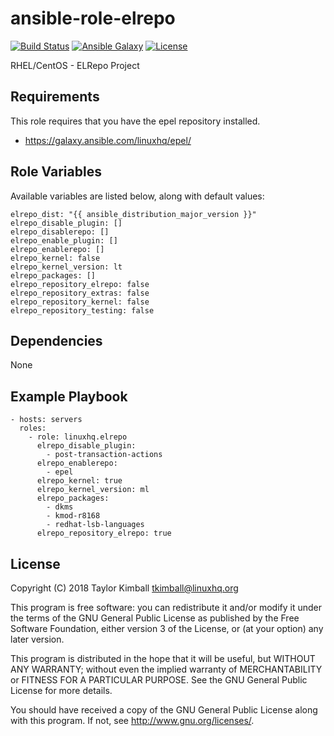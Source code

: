 # ansible-role-elrepo

[![Build Status](https://travis-ci.org/linuxhq/ansible-role-elrepo.svg?branch=master)](https://travis-ci.org/linuxhq/ansible-role-elrepo)
[![Ansible Galaxy](https://img.shields.io/badge/ansible--galaxy-elrepo-blue.svg?style=flat)](https://galaxy.ansible.com/linuxhq/elrepo)
[![License](https://img.shields.io/badge/license-GPLv3-brightgreen.svg?style=flat)](COPYING)

RHEL/CentOS - ELRepo Project

## Requirements

This role requires that you have the epel repository installed.

 * https://galaxy.ansible.com/linuxhq/epel/

## Role Variables

Available variables are listed below, along with default values:

    elrepo_dist: "{{ ansible_distribution_major_version }}"
    elrepo_disable_plugin: []
    elrepo_disablerepo: []
    elrepo_enable_plugin: []
    elrepo_enablerepo: []
    elrepo_kernel: false
    elrepo_kernel_version: lt
    elrepo_packages: []
    elrepo_repository_elrepo: false
    elrepo_repository_extras: false
    elrepo_repository_kernel: false
    elrepo_repository_testing: false

## Dependencies

None

## Example Playbook

    - hosts: servers
      roles:
        - role: linuxhq.elrepo
          elrepo_disable_plugin:
            - post-transaction-actions
          elrepo_enablerepo:
            - epel
          elrepo_kernel: true
          elrepo_kernel_version: ml
          elrepo_packages:
            - dkms
            - kmod-r8168
            - redhat-lsb-languages
          elrepo_repository_elrepo: true

## License

Copyright (C) 2018 Taylor Kimball <tkimball@linuxhq.org>

This program is free software: you can redistribute it and/or modify
it under the terms of the GNU General Public License as published by
the Free Software Foundation, either version 3 of the License, or
(at your option) any later version.

This program is distributed in the hope that it will be useful,
but WITHOUT ANY WARRANTY; without even the implied warranty of
MERCHANTABILITY or FITNESS FOR A PARTICULAR PURPOSE. See the
GNU General Public License for more details.

You should have received a copy of the GNU General Public License
along with this program. If not, see <http://www.gnu.org/licenses/>.
